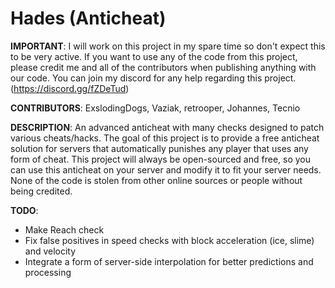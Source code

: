 # Hades (Anticheat)
**IMPORTANT**: I will work on this project in my spare time so don't expect this to be very active. If you want to use any of the code from this project, please credit me and all of the contributors when publishing anything with our code. You can join my discord for any help regarding this project. (https://discord.gg/fZDeTud)

**CONTRIBUTORS**: ExslodingDogs, Vaziak, retrooper, Johannes, Tecnio

**DESCRIPTION**:
An advanced anticheat with many checks designed to patch various cheats/hacks. The goal of this project is to provide a free anticheat solution for servers that automatically punishes any player that uses any form of cheat. This project will always be open-sourced and free, so you can use this anticheat on your server and modify it to fit your server needs. None of the code is stolen from other online sources or people without being credited.

**TODO**:
- Make Reach check
- Fix false positives in speed checks with block acceleration (ice, slime) and velocity
- Integrate a form of server-side interpolation for better predictions and processing

